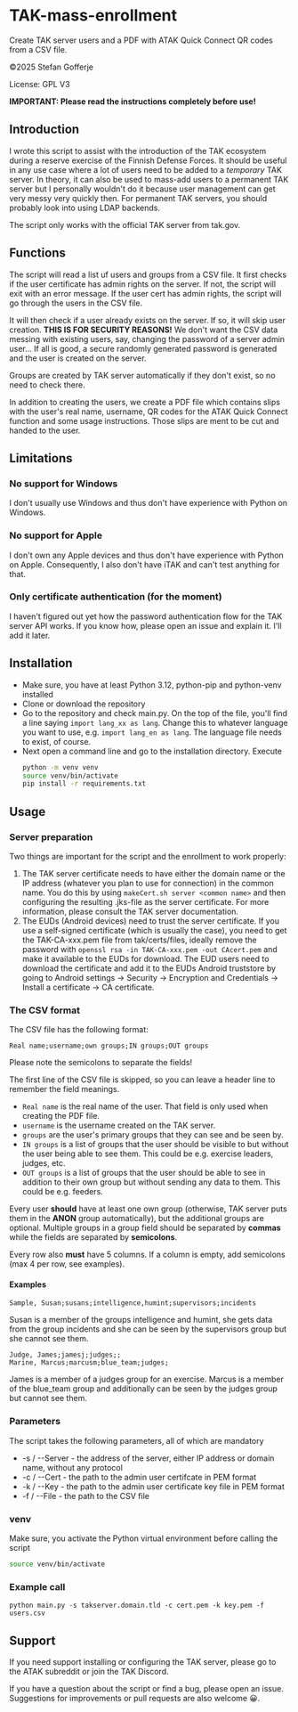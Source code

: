 # TAK-mass-enrollment

Create TAK server users and a PDF with ATAK Quick Connect QR codes from a CSV file.

&copy;2025 Stefan Gofferje

License: GPL V3

**IMPORTANT: Please read the instructions completely before use!**

## Introduction

I wrote this script to assist with the introduction of the TAK ecosystem during a reserve exercise
of the Finnish Defense Forces. It should be useful in any use case where a lot of users need to be
added to a _temporary_ TAK server. In theory, it can also be used to mass-add users to a permanent
TAK server but I personally wouldn't do it because user management can get very messy very quickly
then. For permanent TAK servers, you should probably look into using LDAP backends.

The script only works with the official TAK server from tak.gov.

## Functions

The script will read a list uf users and groups from a CSV file. It first checks if the user certificate
has admin rights on the server. If not, the script will exit with an error message. If the user cert has
admin rights, the script will go through the users in the CSV file.

It will then check if a user already exists on the server. If so, it will skip user creation.
**THIS IS FOR SECURITY REASONS!** We don't want the CSV data messing with existing users, say,
changing the password of a server admin user... If all is good, a secure randomly generated password
is generated and the user is created on the server.

Groups are created by TAK server automatically if they don't exist, so no need to check there.

In addition to creating the users, we create a PDF file which contains slips with the user's real name,
username, QR codes for the ATAK Quick Connect function and some usage instructions. Those slips are ment
to be cut and handed to the user.

## Limitations

### No support for Windows

I don't usually use Windows and thus don't have experience with Python on Windows.

### No support for Apple

I don't own any Apple devices and thus don't have experience with Python on Apple. Consequently,
I also don't have iTAK and can't test anything for that.

### Only certificate authentication (for the moment)

I haven't figured out yet how the password authentication flow for the TAK server API works. If you know how,
please open an issue and explain it. I'll add it later.

## Installation

- Make sure, you have at least Python 3.12, python-pip and python-venv installed
- Clone or download the repository
- Go to the repository and check main.py. On the top of the file, you'll find a line saying `import lang_xx as lang`.
  Change this to whatever language you want to use, e.g. `import lang_en as lang`. The language file needs to exist,
  of course.
- Next open a command line and go to the installation directory. Execute
  ```bash
  python -m venv venv
  source venv/bin/activate
  pip install -r requirements.txt
  ```

## Usage

### Server preparation

Two things are important for the script and the enrollment to work properly:

1. The TAK server certificate needs to have either the domain name or the IP address (whatever you plan to use
   for connection) in the common name. You do this by using `makeCert.sh server <common name>` and then configuring
   the resulting .jks-file as the server certificate. For more information, please consult the TAK server
   documentation.
2. The EUDs (Android devices) need to trust the server certificate. If you use a self-signed certificate (which
   is usually the case), you need to get the TAK-CA-xxx.pem file from tak/certs/files, ideally remove the password
   with `openssl rsa -in TAK-CA-xxx.pem -out CAcert.pem` and make it available to the EUDs for download. The EUD
   users need to download the certificate and add it to the EUDs Android truststore by going to Android settings
   -> Security -> Encryption and Credentials -> Install a certificate -> CA certificate.

### The CSV format

The CSV file has the following format:

`Real name;username;own groups;IN groups;OUT groups`

Please note the semicolons to separate the fields!

The first line of the CSV file is skipped, so you can leave a header line to remember the field meanings.

- `Real name` is the real name of the user. That field is only used when creating the PDF file.
- `username` is the username created on the TAK server.
- `groups` are the user's primary groups that they can see and be seen by.
- `IN groups` is a list of groups that the user should be visible to but without the user being able
  to see them. This could be e.g. exercise leaders, judges, etc.
- `OUT groups` is a list of groups that the user should be able to see in addition to their own group but
  without sending any data to them. This could be e.g. feeders.

Every user **should** have at least one own group (otherwise, TAK server puts them in the **ANON** group automatically),
but the additional groups are optional. Multiple groups in a group field should be separated by **commas** while the
fields are separated by **semicolons**.

Every row also **must** have 5 columns. If a column is empty, add semicolons (max 4 per row, see examples).

#### Examples

`Sample, Susan;susans;intelligence,humint;supervisors;incidents`

Susan is a member of the groups intelligence and humint, she gets data from the group incidents and she can be seen
by the supervisors group but she cannot see them.

```
Judge, James;jamesj;judges;;
Marine, Marcus;marcusm;blue_team;judges;
```

James is a member of a judges group for an exercise. Marcus is a member of the blue_team group and additionally can
be seen by the judges group but cannot see them.

### Parameters

The script takes the following parameters, all of which are mandatory

- -s / --Server <server address> - the address of the server, either IP address or domain name, without any protocol
- -c / --Cert <certificate file> - the path to the admin user certifcate in PEM format
- -k / --Key <key file> - the path to the admin user certificate key file in PEM format
- -f / --File <CSV file> - the path to the CSV file

### venv

Make sure, you activate the Python virtual environment before calling the script

```bash
source venv/bin/activate
```

### Example call

`python main.py -s takserver.domain.tld -c cert.pem -k key.pem -f users.csv`

## Support

If you need support installing or configuring the TAK server, please go to the ATAK subreddit
or join the TAK Discord.

If you have a question about the script or find a bug, please open an issue. Suggestions for improvements
or pull requests are also welcome 😀.
